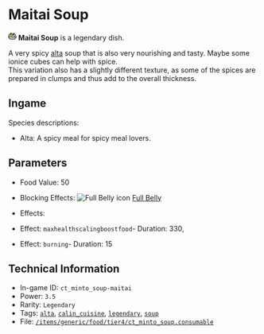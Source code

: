 # Maitai Soup

<img src="https://raw.githubusercontent.com/Ceterai/Enternia/main/items/generic/food/other/images/ct_maitai_soup.png" alt="Maitai Soup icon" loading="lazy" height=16px width="auto" /> **Maitai Soup** is a legendary dish.

A very spicy [alta](https://ceterai.github.io/MyEnternia/Wiki/Tags/Alta) soup that is also very nourishing and tasty. Maybe some ionice cubes can help with spice.  
This variation also has a slightly different texture, as some of the spices are prepared in clumps and thus add to the overall thickness.

## Ingame

Species descriptions:

- Alta: A spicy meal for spicy meal lovers.

## Parameters

- Food Value: 50
- Blocking Effects: <img src="https://starbounder.org/mediawiki/images/6/60/Status_Well_Fed.png" alt="Full Belly icon" loading="lazy" height=16px width=16px /> [Full Belly](https://starbounder.org/Full_Belly)
- Effects: 

- Effect: `maxhealthscalingboostfood`- Duration: 330, 

- Effect: `burning`- Duration: 15

## Technical Information

- In-game ID: `ct_minto_soup-maitai`
- Power: `3.5`
- Rarity: `Legendary`
- Tags: [`alta`](https://ceterai.github.io/MyEnternia/Wiki/Tags/Alta), [`calin_cuisine`](https://ceterai.github.io/MyEnternia/Wiki/Tags/CalinCuisine), [`legendary`](https://ceterai.github.io/MyEnternia/Wiki/Tags/Legendary), [`soup`](https://ceterai.github.io/MyEnternia/Wiki/Tags/Soup)
- File: [`/items/generic/food/tier4/ct_minto_soup.consumable`](https://github.com/Ceterai/Enternia/blob/main/items/generic/food/tier4/ct_minto_soup.consumable)
